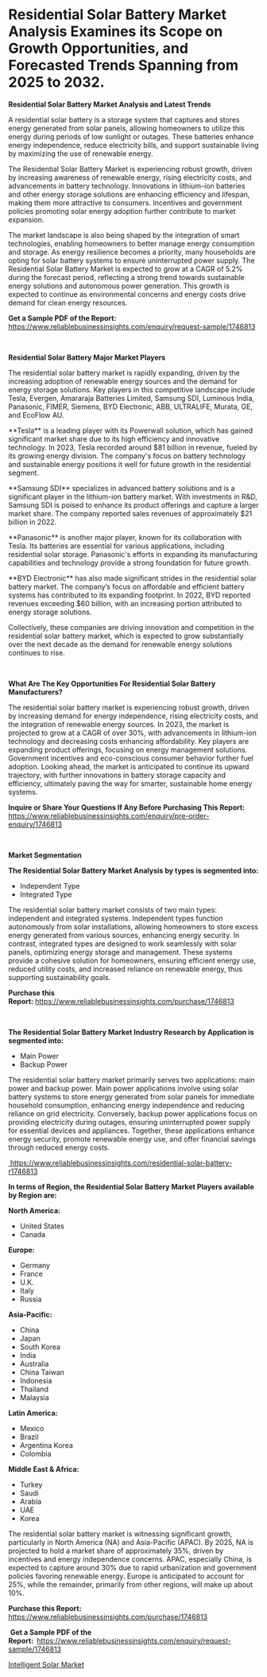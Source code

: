 <p><h1>Residential Solar Battery Market Analysis Examines its Scope on Growth Opportunities, and Forecasted Trends Spanning from 2025 to 2032.</h1></p><p><strong>Residential Solar Battery Market Analysis and Latest Trends</strong></p>
<p><p>A residential solar battery is a storage system that captures and stores energy generated from solar panels, allowing homeowners to utilize this energy during periods of low sunlight or outages. These batteries enhance energy independence, reduce electricity bills, and support sustainable living by maximizing the use of renewable energy.</p><p>The Residential Solar Battery Market is experiencing robust growth, driven by increasing awareness of renewable energy, rising electricity costs, and advancements in battery technology. Innovations in lithium-ion batteries and other energy storage solutions are enhancing efficiency and lifespan, making them more attractive to consumers. Incentives and government policies promoting solar energy adoption further contribute to market expansion.</p><p>The market landscape is also being shaped by the integration of smart technologies, enabling homeowners to better manage energy consumption and storage. As energy resilience becomes a priority, many households are opting for solar battery systems to ensure uninterrupted power supply. The Residential Solar Battery Market is expected to grow at a CAGR of 5.2% during the forecast period, reflecting a strong trend towards sustainable energy solutions and autonomous power generation. This growth is expected to continue as environmental concerns and energy costs drive demand for clean energy resources.</p></p>
<p><strong>Get a Sample PDF of the Report:&nbsp;</strong> <a href="https://www.reliablebusinessinsights.com/enquiry/request-sample/1746813?utm_campaign=2789&utm_medium=2&utm_source=Github&utm_content=ia&utm_term=07042025&utm_id=residential-solar-battery">https://www.reliablebusinessinsights.com/enquiry/request-sample/1746813</a></p>
<p>&nbsp;</p>
<p><strong>Residential Solar Battery Major Market Players</strong></p>
<p><p>The residential solar battery market is rapidly expanding, driven by the increasing adoption of renewable energy sources and the demand for energy storage solutions. Key players in this competitive landscape include Tesla, Evergen, Amararaja Batteries Limited, Samsung SDI, Luminous India, Panasonic, FIMER, Siemens, BYD Electronic, ABB, ULTRALIFE, Murata, GE, and EcoFlow AU.</p><p>**Tesla** is a leading player with its Powerwall solution, which has gained significant market share due to its high efficiency and innovative technology. In 2023, Tesla recorded around $81 billion in revenue, fueled by its growing energy division. The company's focus on battery technology and sustainable energy positions it well for future growth in the residential segment.</p><p>**Samsung SDI** specializes in advanced battery solutions and is a significant player in the lithium-ion battery market. With investments in R&D, Samsung SDI is poised to enhance its product offerings and capture a larger market share. The company reported sales revenues of approximately $21 billion in 2022.</p><p>**Panasonic** is another major player, known for its collaboration with Tesla. Its batteries are essential for various applications, including residential solar storage. Panasonic's efforts in expanding its manufacturing capabilities and technology provide a strong foundation for future growth.</p><p>**BYD Electronic** has also made significant strides in the residential solar battery market. The company’s focus on affordable and efficient battery systems has contributed to its expanding footprint. In 2022, BYD reported revenues exceeding $60 billion, with an increasing portion attributed to energy storage solutions.</p><p>Collectively, these companies are driving innovation and competition in the residential solar battery market, which is expected to grow substantially over the next decade as the demand for renewable energy solutions continues to rise.</p></p>
<p>&nbsp;</p>
<p><strong>What Are The Key Opportunities For Residential Solar Battery Manufacturers?</strong></p>
<p><p>The residential solar battery market is experiencing robust growth, driven by increasing demand for energy independence, rising electricity costs, and the integration of renewable energy sources. In 2023, the market is projected to grow at a CAGR of over 30%, with advancements in lithium-ion technology and decreasing costs enhancing affordability. Key players are expanding product offerings, focusing on energy management solutions. Government incentives and eco-conscious consumer behavior further fuel adoption. Looking ahead, the market is anticipated to continue its upward trajectory, with further innovations in battery storage capacity and efficiency, ultimately paving the way for smarter, sustainable home energy systems.</p></p>
<p><strong>Inquire or Share Your Questions If Any Before Purchasing This Report:</strong> <a href="https://www.reliablebusinessinsights.com/enquiry/pre-order-enquiry/1746813?utm_campaign=2789&utm_medium=2&utm_source=Github&utm_content=ia&utm_term=07042025&utm_id=residential-solar-battery">https://www.reliablebusinessinsights.com/enquiry/pre-order-enquiry/1746813</a></p>
<p>&nbsp;</p>
<p><strong>Market Segmentation</strong></p>
<p><strong>The Residential Solar Battery Market Analysis by types is segmented into:</strong></p>
<p><ul><li>Independent Type</li><li>Integrated Type</li></ul></p>
<p><p>The residential solar battery market consists of two main types: independent and integrated systems. Independent types function autonomously from solar installations, allowing homeowners to store excess energy generated from various sources, enhancing energy security. In contrast, integrated types are designed to work seamlessly with solar panels, optimizing energy storage and management. These systems provide a cohesive solution for homeowners, ensuring efficient energy use, reduced utility costs, and increased reliance on renewable energy, thus supporting sustainability goals.</p></p>
<p><strong>Purchase this Report:&nbsp;</strong><a href="https://www.reliablebusinessinsights.com/purchase/1746813?utm_campaign=2789&utm_medium=2&utm_source=Github&utm_content=ia&utm_term=07042025&utm_id=residential-solar-battery">https://www.reliablebusinessinsights.com/purchase/1746813</a></p>
<p>&nbsp;</p>
<p><strong>The Residential Solar Battery Market Industry Research by Application is segmented into:</strong></p>
<p><ul><li>Main Power</li><li>Backup Power</li></ul></p>
<p><p>The residential solar battery market primarily serves two applications: main power and backup power. Main power applications involve using solar battery systems to store energy generated from solar panels for immediate household consumption, enhancing energy independence and reducing reliance on grid electricity. Conversely, backup power applications focus on providing electricity during outages, ensuring uninterrupted power supply for essential devices and appliances. Together, these applications enhance energy security, promote renewable energy use, and offer financial savings through reduced energy costs.</p></p>
<p><a href="https://www.reliablebusinessinsights.com/residential-solar-battery-r1746813?utm_campaign=2789&utm_medium=2&utm_source=Github&utm_content=ia&utm_term=07042025&utm_id=residential-solar-battery">&nbsp;https://www.reliablebusinessinsights.com/residential-solar-battery-r1746813</a></p>
<p><strong>In terms of Region, the Residential Solar Battery Market Players available by Region are:</strong></p>
<p>
    <p> <strong> North America: </strong>
        <ul>
            <li>United States</li>
            <li>Canada</li>
        </ul>
        </p> 
    <p> <strong> Europe: </strong>
        <ul>
            <li>Germany</li>
            <li>France</li>
            <li>U.K.</li>
            <li>Italy</li>
            <li>Russia</li>
        </ul>
        </p> 
    <p> <strong> Asia-Pacific: </strong>
        <ul>
            <li>China</li>
            <li>Japan</li>
            <li>South Korea</li>
            <li>India</li>
            <li>Australia</li>
            <li>China Taiwan</li>
            <li>Indonesia</li>
            <li>Thailand</li>
            <li>Malaysia</li>
        </ul>
        </p> 
    <p> <strong> Latin America: </strong>
        <ul>
            <li>Mexico</li>
            <li>Brazil</li>
            <li>Argentina Korea</li>
            <li>Colombia</li>
        </ul>
        </p> 
    <p> <strong> Middle East & Africa: </strong>
        <ul>
            <li>Turkey</li>
            <li>Saudi</li>
            <li>Arabia</li>
            <li>UAE</li>
            <li>Korea</li>
        </ul>
    </p>
    </p>
<p><p>The residential solar battery market is witnessing significant growth, particularly in North America (NA) and Asia-Pacific (APAC). By 2025, NA is projected to hold a market share of approximately 35%, driven by incentives and energy independence concerns. APAC, especially China, is expected to capture around 30% due to rapid urbanization and government policies favoring renewable energy. Europe is anticipated to account for 25%, while the remainder, primarily from other regions, will make up about 10%.</p></p>
<p><strong>Purchase this Report: </strong><a href="https://www.reliablebusinessinsights.com/purchase/1746813?utm_campaign=2789&utm_medium=2&utm_source=Github&utm_content=ia&utm_term=07042025&utm_id=residential-solar-battery">https://www.reliablebusinessinsights.com/purchase/1746813</a></p>
<p>&nbsp;<strong>Get a Sample PDF of the Report:&nbsp;&nbsp;</strong><a href="https://www.reliablebusinessinsights.com/enquiry/request-sample/1746813?utm_campaign=2789&utm_medium=2&utm_source=Github&utm_content=ia&utm_term=07042025&utm_id=residential-solar-battery">https://www.reliablebusinessinsights.com/enquiry/request-sample/1746813</a></p>
<p><strong></strong></p>
<p><p><a href="https://github.com/vilehoaguy/Market-Research-Report-List-1/blob/main/intelligent-solar-market.md?utm_campaign=2789&utm_medium=2&utm_source=Github&utm_content=ia&utm_term=07042025&utm_id=residential-solar-battery">Intelligent Solar Market</a></p></p>